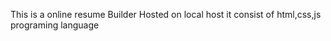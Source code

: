 This is a online resume Builder Hosted on local host 
it consist of html,css,js programing language 
